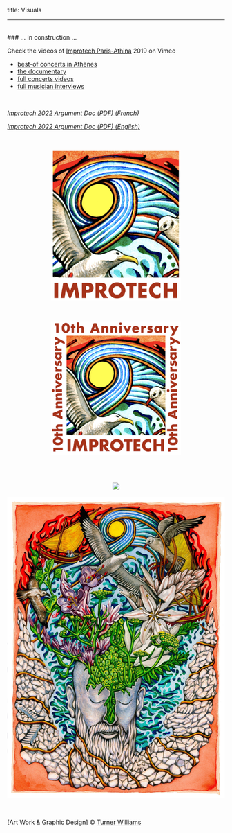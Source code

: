 title: Visuals

---
<br>
### ... in  construction ...

Check the videos of [Improtech Paris-Athina](http://ikparisathina.ircam.fr/) 2019 on Vimeo

* [best-of concerts in Athènes](https://vimeo.com/428831250)
* [the documentary](https://vimeo.com/432057132)
* [full concerts  videos](https://vimeo.com/showcase/6364851)
* [full musician interviews](https://vimeo.com/showcase/7276504)

<br>

*[Improtech 2022 Argument Doc (PDF) (French) ]({filename}/doc/IkMarseille_Argument.pdf)*

*[Improtech 2022 Argument Doc (PDF) (English) ]({filename}/doc/IkMarseille_Argument_EN.pdf)*

<br>

<p align="center">
  <img src="../images/Logo_improtech.jpg" width="300">
</p>

<br>

<p align="center">
  <img src="../images/Logo_improtech_anniv.png" width="300">
</p>

<br>

<br>

<p align="center">
  <img src="../images/IKPoster1a.jpg" width="1000">
</p>

<p align="center">
  <img src="../images/IKPoster1b.jpg" width="1000">
</p>

<br>

[Art Work & Graphic Design] © [Turner Williams](https://turnerwilliamsjr.com/)
